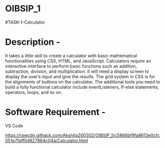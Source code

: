 # OIBSIP_1
#TASK-1-Calculator

# Description - 
It takes a little skill to create a calculator with basic mathematical functionalities using CSS, HTML, and JavaScript. Calculators require an interactive interface to perform basic functions such as addition, subtraction, division, and multiplication. It will need a  display screen to display the user’s input and give the results. The grid system in CSS is for the alignments of buttons on the calculator. The additional tools you need to build a fully functional calculator include eventListeners, if-else statements, operators, loops, and so on. 

# Software Requirement - 
VS Code

https://rawcdn.githack.com/Akshita200302/OIBSIP_1/c5866bf9fa8613e0cfc051e7faff0d827864c04a/Calculator.html
